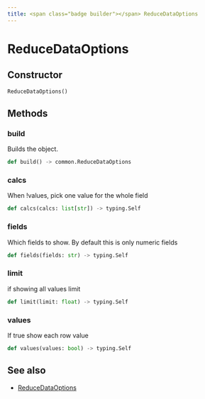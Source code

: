 ```yaml
---
title: <span class="badge builder"></span> ReduceDataOptions
---
```

# <span class="badge builder"></span> ReduceDataOptions

## Constructor

```python
ReduceDataOptions()
```
## Methods

### <span class="badge object-method"></span> build

Builds the object.

```python
def build() -> common.ReduceDataOptions
```

### <span class="badge object-method"></span> calcs

When !values, pick one value for the whole field

```python
def calcs(calcs: list[str]) -> typing.Self
```

### <span class="badge object-method"></span> fields

Which fields to show.  By default this is only numeric fields

```python
def fields(fields: str) -> typing.Self
```

### <span class="badge object-method"></span> limit

if showing all values limit

```python
def limit(limit: float) -> typing.Self
```

### <span class="badge object-method"></span> values

If true show each row value

```python
def values(values: bool) -> typing.Self
```

## See also

 * <span class="badge object-type-class"></span> [ReduceDataOptions](./object-ReduceDataOptions.md)
